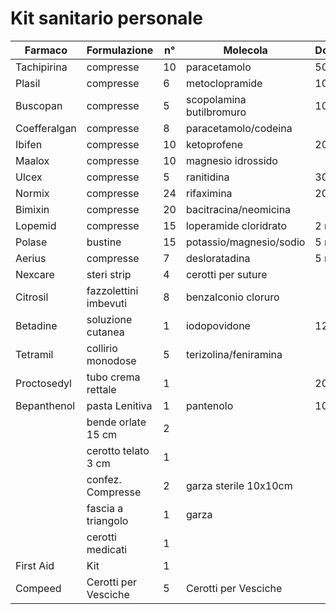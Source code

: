 # Kit sanitario personale

| Farmaco      | Formulazione          | n° | Molecola                 | Dosaggio   | Indicazioni                       |
|--------------|-----------------------|----|--------------------------|------------|-----------------------------------|
| Tachipirina  | compresse             | 10 | paracetamolo             | 500 mg     | dolore/febbre                     |
| Plasil       | compresse             | 6  | metoclopramide           | 10 mg      | nausea/vomito                     |
| Buscopan     | compresse             | 5  | scopolamina butilbromuro | 10 mg      | colica epatica/intestinale/renale |
| Coefferalgan | compresse             | 8  | paracetamolo/codeina     |            | dolore ++                         |
| Ibifen       | compresse             | 10 | ketoprofene              | 200 mg     | dolore articolare                 |
| Maalox       | compresse             | 10 | magnesio idrossido       |            | acidità gastrica                  |
| Ulcex        | compresse             | 5  | ranitidina               | 300 mg     | acidità gastrica++                |
| Normix       | compresse             | 24 | rifaximina               | 200 mg     | diarrea con febbre                |
| Bimixin      | compresse             | 20 | bacitracina/neomicina    |            | diarrea con febbre                |
| Lopemid      | compresse             | 15 | loperamide cloridrato    | 2 mg       | diarrea                           |
| Polase       | bustine               | 15 | potassio/magnesio/sodio  | 5 mg       | diarrea/disidratazione            |
| Aerius       | compresse             | 7  | desloratadina            | 5 mg       | allergia                          |
| Nexcare      | steri strip           | 4  | cerotti per suture       |            | ferite varie                      |
| Citrosil     | fazzolettini imbevuti | 8  | benzalconio cloruro      |            | disinfettante cute e ferite       |
| Betadine     | soluzione cutanea     | 1  | iodopovidone             | 125 ml     | antisepsi della cute e della mucosa orale, vaginale e rettale|
| Tetramil     | collirio monodose     | 5  | terizolina/feniramina    |            | decongestionante/antinfiammatorio |
| Proctosedyl  | tubo crema rettale    | 1  |                          | 20 g       | antiemorroidario                  |
|Bepanthenol   | pasta Lenitiva        | 1  | pantenolo                | 100 g      | pasta lenitiva anti sfregamento   |
|              | bende orlate 15 cm    | 2  |                          |            |                                   |
|              | cerotto telato 3 cm   | 1  |                          |            |                                   |
|              | confez. Compresse     | 2  | garza sterile 10x10cm    |            |                                   |
|              | fascia a triangolo    | 1  | garza                    |            |                                   |
|              | cerotti medicati      | 1  |                          |            |                                   |
| First Aid    | Kit                   | 1  |                          |            |                                   |
| Compeed      | Cerotti per Vesciche  | 5  | Cerotti per Vesciche     |            | Vesciche varie                    |
